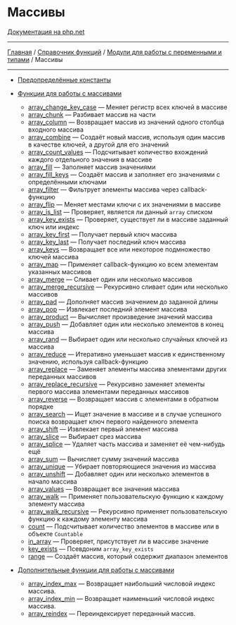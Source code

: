 # Массивы

[Документация на php.net](https://www.php.net/manual/ru/book.array.php)

---

[Главная](../../../README.md) / [Справочник функций](../../funcref.md) /
[Модули для работы с переменными и типами](../vartype.md) / Массивы

---

-   [Предопределённые константы](./array/constants.md)
-   [Функции для работы с массивами](./array/func.md)

    -   [array_change_key_case](./array/func/array_change_key_case.md) &mdash; Меняет регистр всех
        ключей в массиве
    -   [array_chunk](./array/func/array_chunk.md) &mdash; Разбивает массив на части
    -   [array_column](./array/func/array_column.md) &mdash; Возвращает массив из значений одного
        столбца входного массива
    -   [array_combine](./array/func/array_combine.md) &mdash; Создаёт новый массив, используя один
        массив в качестве ключей, а другой для его значений
    -   [array_count_values](./array/func/array_count_values.md) &mdash; Подсчитывает количество
        вхождений каждого отдельного значения в массиве
    -   [array_fill](./array/func/array_fill.md) &mdash; Заполняет массив значениями
    -   [array_fill_keys](./array/func/array_fill_keys.md) &mdash; Создаёт массив и заполняет его
        значениями с определёнными ключами
    -   [array_filter](./array/func/array_filter.md) &mdash; Фильтрует элементы массива через
        callback-функцию
    -   [array_flip](./array/func/array_flip.md) &mdash; Меняет местами ключи с их значениями в
        массиве
    -   [array_is_list](./array/func/array_is_list.md) &mdash; Проверяет, является ли данный `array`
        списком
    -   [array_key_exists](./array/func/array_key_exists.md) &mdash; Проверяет, существует ли в
        массиве заданный ключ или индекс
    -   [array_key_first](./array/func/array_key_first.md) &mdash; Получает первый ключ массива
    -   [array_key_last](./array/func/array_key_last.md) &mdash; Получает последний ключ массива
    -   [array_keys](./array/func/array_keys.md) &mdash; Возвращает все или некоторое подмножество
        ключей массива
    -   [array_map](./array/func/array_map.md) &mdash; Применяет callback-функцию ко всем элементам
        указанных массивов
    -   [array_merge](./array/func/array_merge.md) &mdash; Сливает один или несколько массивов
    -   [array_merge_recursive](./array/func/array_merge_recursive.md) &mdash; Рекурсивно сливает
        один или несколько массивов
    -   [array_pad](./array/func/array_pad.md) &mdash; Дополняет массив значением до заданной длины
    -   [array_pop](./array/func/array_pop.md) &mdash; Извлекает последний элемент массива
    -   [array_product](./array/func/array_product.md) &mdash; Вычисляет произведение значений
        массива
    -   [array_push](./array/func/array_push.md) &mdash; Добавляет один или несколько элементов в
        конец массива
    -   [array_rand](./array/func/array_rand.md) &mdash; Выбирает один или несколько случайных
        ключей из массива
    -   [array_reduce](./array/func/array_reduce.md) &mdash; Итеративно уменьшает массив к
        единственному значению, используя callback-функцию
    -   [array_replace](./array/func/array_replace.md) &mdash; Заменяет элементы массива элементами
        других переданных массивов
    -   [array_replace_recursive](./array/func/array_replace_recursive.md) &mdash; Рекурсивно
        заменяет элементы первого массива элементами переданных массивов
    -   [array_reverse](./array/func/array_reverse.md) &mdash; Возвращает массив с элементами в
        обратном порядке
    -   [array_search](./array/func/array_search.md) &mdash; Ищет значение в массиве и в случае
        успешного поиска возвращает ключ первого найденного элемента
    -   [array_shift](./array/func/array_shift.md) &mdash; Извлекает первый элемент массива
    -   [array_slice](./array/func/array_slice.md) &mdash; Выбирает срез массива
    -   [array_splice](./array/func/array_splice.md) &mdash; Удаляет часть массива и заменяет её
        чем-нибудь ещё
    -   [array_sum](./array/func/array_sum.md) &mdash; Вычисляет сумму значений массива
    -   [array_unique](./array/func/array_unique.md) &mdash; Убирает повторяющиеся значения из
        массива
    -   [array_unshift](./array/func/array_unshift.md) &mdash; Добавляет один или несколько
        элементов в начало массива
    -   [array_values](./array/func/array_values.md) &mdash; Возвращает все значения массива
    -   [array_walk](./array/func/array_walk.md) &mdash; Применяет пользовательскую функцию к
        каждому элементу массива
    -   [array_walk_recursive](./array/func/array_walk_recursive.md) &mdash; Рекурсивно применяет
        пользовательскую функцию к каждому элементу массива
    -   [count](./array/func/count.md) &mdash; Подсчитывает количество элементов в массиве или в
        объекте `Countable`
    -   [in_array](./array/func/in_array.md) &mdash; Проверяет, присутствует ли в массиве значение
    -   [key_exists](./array/func/key_exists.md) &mdash; Псевдоним `array_key_exists`
    -   [range](./array/func/range.md) &mdash; Создаёт массив, который содержит диапазон элементов

-   [Дополнительные функции для работы с массивами](./array/other.md)

    -   [array_index_max](./array/other/array_index_max.md) &mdash; Возвращает наибольший числовой
        индекс массива.
    -   [array_index_min](./array/other/array_index_min.md) &mdash; Возвращает наименьший числовой
        индекс массива.
    -   [array_reindex](./array/other/array_reindex.md) &mdash; Переиндексирует переданный массив.
